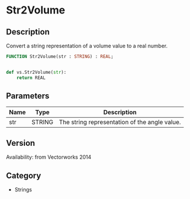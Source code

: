 # Str2Volume

## Description
Convert a string representation of a volume value to a real number.

```pascal
FUNCTION Str2Volume(str : STRING) : REAL;
```

```python

def vs.Str2Volume(str):
    return REAL
```

## Parameters
|Name|Type|Description|
|---|---|---|
|str|STRING|The string representation of the angle value.|

## Version
Availability: from Vectorworks 2014
## Category
* Strings

